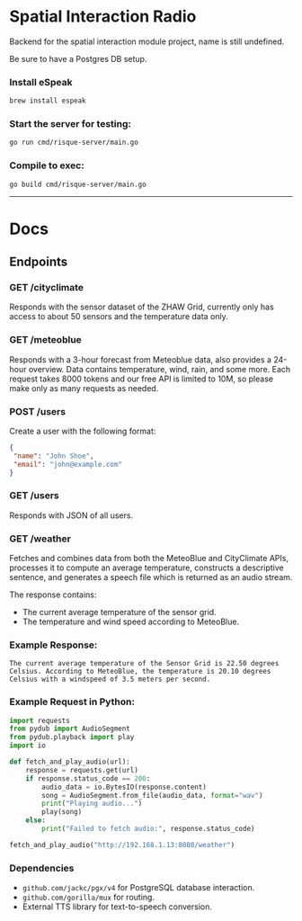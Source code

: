 # Spatial Interaction Radio

Backend for the spatial interaction module project, name is still undefined.

Be sure to have a Postgres DB setup.

### Install eSpeak

```bash
brew install espeak
```

### Start the server for testing:
```bash
go run cmd/risque-server/main.go
```

### Compile to exec:
```bash
go build cmd/risque-server/main.go
```

---

# Docs

## Endpoints

### **GET /cityclimate**

Responds with the sensor dataset of the ZHAW Grid, currently only has access to about 50 sensors and the temperature data only.

### **GET /meteoblue**

Responds with a 3-hour forecast from Meteoblue data, also provides a 24-hour overview. Data contains temperature, wind, rain, and some more. Each request takes 8000 tokens and our free API is limited to 10M, so please make only as many requests as needed.

### **POST /users**

Create a user with the following format:

```JSON
{
 "name": "John Shoe",
 "email": "john@example.com"
}
```

### **GET /users**

Responds with JSON of all users.

### **GET /weather**

Fetches and combines data from both the MeteoBlue and CityClimate APIs, processes it to compute an average temperature, constructs a descriptive sentence, and generates a speech file which is returned as an audio stream.

The response contains:
- The current average temperature of the sensor grid.
- The temperature and wind speed according to MeteoBlue.

### Example Response:
```plaintext
The current average temperature of the Sensor Grid is 22.50 degrees Celsius. According to MeteoBlue, the temperature is 20.10 degrees Celsius with a windspeed of 3.5 meters per second.
```

### Example Request in Python:
```python
import requests
from pydub import AudioSegment
from pydub.playback import play
import io

def fetch_and_play_audio(url):
    response = requests.get(url)
    if response.status_code == 200:
        audio_data = io.BytesIO(response.content)
        song = AudioSegment.from_file(audio_data, format="wav")
        print("Playing audio...")
        play(song)
    else:
        print("Failed to fetch audio:", response.status_code)

fetch_and_play_audio("http://192.168.1.13:8080/weather")
```

### Dependencies
- `github.com/jackc/pgx/v4` for PostgreSQL database interaction.
- `github.com/gorilla/mux` for routing.
- External TTS library for text-to-speech conversion.
